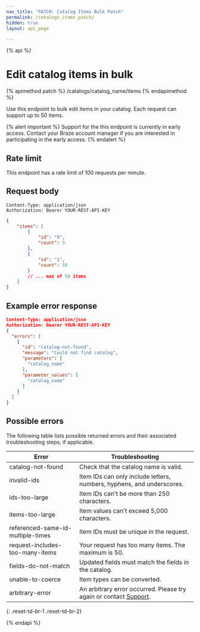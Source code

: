 ```yaml
---
nav_title: "PATCH: Catalog Items Bulk Patch"
permalink: /catalogs_items_patch/
hidden: true
layout: api_page

---
```

{% api %}
# Edit catalog items in bulk
{% apimethod patch %}
/catalogs/catalog_name/items
{% endapimethod %}

Use this endpoint to bulk edit items in your catalog. Each request can support up to 50 items.

{% alert important %}
Support for the this endpoint is currently in early access. Contact your Braze account manager if you are interested in participating in the early access.
{% endalert %}

## Rate limit

This endpoint has a rate limit of 100 requests per minute.

## Request body

```
Content-Type: application/json
Authorization: Bearer YOUR-REST-API-KEY
```

```json
{
    "items": [
        {
            "id": "0",
            "count": 5
        },
        {
            "id": "1",
            "count": 10
        }
        // ... max of 50 items
    ]
}
```

## Example error response 

```json
Content-Type: application/json
Authorization: Bearer YOUR-REST-API-KEY
{
  "errors": [
    {
      "id": "catalog-not-found",
      "message": "Could not find catalog",
      "parameters": [
        "catalog_name"
      ],
      "parameter_values": [
        "catalog_name"
      ]
    }
  ]
}
```

## Possible errors

The following table lists possible returned errors and their associated troubleshooting steps, if applicable.

| Error | Troubleshooting |
| --- | --- |
| catalog-not-found | Check that the catalog name is valid. |
| invalid-ids | Item IDs can only include letters, numbers, hyphens, and underscores. |
| ids-too-large | Item IDs can't be more than 250 characters. |
| items-too-large | Item values can't exceed 5,000 characters. |
| referenced-same-id-multiple-times | Item IDs must be unique in the request. |
| request-includes-too-many-items | Your request has too many items. The maximum is 50.
| fields-do-not-match | Updated fields must match the fields in the catalog. |
| unable-to-coerce | Item types can be converted. |
| arbitrary-error | An arbitrary error occurred. Please try again or contact [Support]({{site.baseurl}}/support_contact/). |
{: .reset-td-br-1 .reset-td-br-2}

{% endapi %}